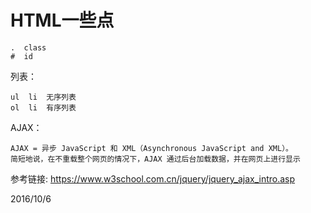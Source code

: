 # HTML一些点

```
.  class
#  id
```

列表：  
```
ul  li  无序列表
ol  li  有序列表
```

AJAX：  
```
AJAX = 异步 JavaScript 和 XML（Asynchronous JavaScript and XML）。
简短地说，在不重载整个网页的情况下，AJAX 通过后台加载数据，并在网页上进行显示
```
参考链接: https://www.w3school.com.cn/jquery/jquery_ajax_intro.asp  


2016/10/6  

